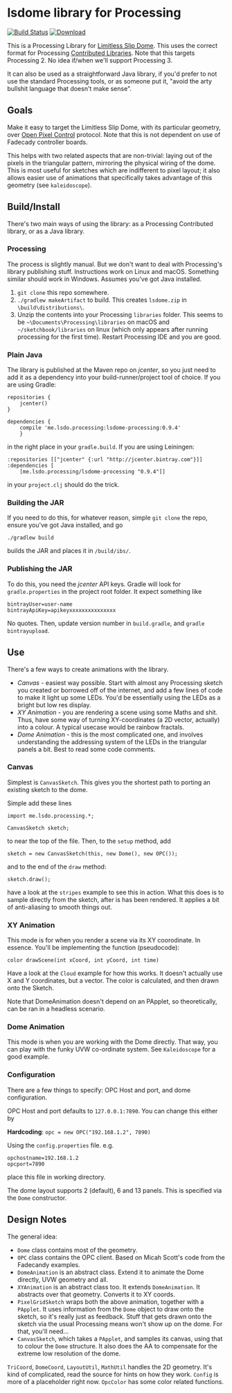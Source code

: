 # lsdome library for Processing

[![Build Status](https://travis-ci.org/shen-tian/lsdome-processing.svg?branch=master)](https://travis-ci.org/shen-tian/lsdome-processing)
[![Download](https://api.bintray.com/packages/shen-tian/maven/lsdome-processing/images/download.svg)](https://bintray.com/shen-tian/maven/lsdome-processing/_latestVersion)

This is a Processing Library for [Limitless Slip Dome](https://github.com/shen-tian/lsdome).
This uses the correct format for Processing [Contributed Libraries](https://github.com/processing/processing/wiki/How-to-Install-a-Contributed-Library).
Note that this targets Processing 2. No idea if/when we'll support Processing 3.

It can also be used as a straightforward Java library, if you'd prefer to not
use the standard Processing tools, or as someone put it, "avoid the arty bullshit
language that doesn't make sense".

## Goals

Make it easy to target the Limitless Slip Dome, with its particular geometry,
over [Open Pixel Control](http://openpixelcontrol.org/) protocol. Note that this
is not dependent on use of Fadecady controller boards.

This helps with two related aspects that are non-trivial: laying out of the
pixels in the triangular pattern, mirroring the physical wiring of the dome.
This is most useful for sketches which are indifferent to pixel layout; it also
allows easier use of animations that specifically takes advantage of this
geometry (see `kaleidoscope`).

## Build/Install

There's two main ways of using the library: as a Processing Contributed library,
or as a Java library.

### Processing

The process is slightly manual. But we don't want to deal with Processing's
library publishing stuff. Instructions work on Linux and macOS. Something
similar should work in Windows. Assumes you've got Java installed.

1. `git clone` this repo somewhere.
2. `./gradlew makeArtifact` to build. This creates `lsdome.zip` in `\build\distributions\`.
3. Unzip the contents into your Processing `libraries` folder. This seems to be `~\Documents\Processing\libraries`
on macOS and `~/sketchbook/libraries` on linux (which only appears after running processing for the first time). Restart Processing IDE and you are good.

### Plain Java

The library is published at the Maven repo on _jcenter_, so you just need to add it as a dependency into your
 build-runner/project tool of choice. If you are using Gradle:

    repositories {
        jcenter()
    }

    dependencies {
        compile 'me.lsdo.processing:lsdome-processing:0.9.4'
        }

in the right place in your `gradle.build`. If you are using Leiningen:

    :repositories [["jcenter" {:url "http://jcenter.bintray.com"}]]
    :dependencies [
        [me.lsdo.processing/lsdome-processing "0.9.4"]]

in your `project.clj` should do the trick.

### Building the JAR

If you need to do this, for whatever reason, simple `git clone` the repo,
ensure you've got Java installed, and go

    ./gradlew build

builds the JAR and places it in `/build/ibs/`.

### Publishing the JAR

To do this, you need the _jcenter_ API keys. Gradle will look for
`gradle.properties` in the project root folder. It expect something like

    bintrayUser=user-name
    bintrayApiKey=apikeyxxxxxxxxxxxxxxx

No quotes. Then, update version number in `build.gradle`, and `gradle bintrayupload`.


## Use

There's a few ways to create animations with the library.

* _Canvas_ - easiest way possible. Start with almost any Processing sketch you
created or borrowed off of the internet, and add a few lines of code to make it light up
some LEDs. You'd be essentially using the LEDs as a bright but low res display.
* _XY Animation_ - you are rendering a scene using some Maths and shit. Thus,
have some way of turning XY-coordinates (a 2D vector, actually) into a colour.
A typical usecase would be rainbow fractals.
* _Dome Animation_ - this is the most complicated one, and involves understanding the addressing system of the LEDs in
the triangular panels a bit. Best to read some code comments.

### Canvas

Simplest is `CanvasSketch`. This gives you the shortest path to porting an existing
sketch to the dome.

Simple add these lines

    import me.lsdo.processing.*;

    CanvasSketch sketch;

to near the top of the file. Then, to the `setup` method, add

    sketch = new CanvasSketch(this, new Dome(), new OPC());

and to the end of the `draw` method:

    sketch.draw();

have a look at the `stripes` example to see this in action. What this does is
to sample directly from the sketch, after is has been rendered. It applies a
bit of anti-aliasing to smooth things out.

### XY Animation

This mode is for when you render a scene via its XY coorodinate. In essence. You'll
be implementing the function (pseudocode):

    color drawScene(int xCoord, int yCoord, int time)

Have a look at the `Cloud` example for how this works. It doesn't actually use
X and Y coordinates, but a vector. The color is calculated, and then drawn onto
the Sketch.

Note that DomeAnimation doesn't depend on an PApplet, so theoretically, can be
ran in a headless scenario.

### Dome Animation

This mode is when you are working with the Dome directly. That way, you can play
with the funky UVW co-ordinate system. See `Kaleidoscope` for a good example.

### Configuration

There are a few things to specify: OPC Host and port, and dome configuration.

OPC Host and port defaults to `127.0.0.1:7890`. You can change this either by

**Hardcoding**: `opc = new OPC("192.168.1.2", 7890)`

Using the `config.properties` file. e.g.

    opchostname=192.168.1.2
    opcport=7890

place this file in working directory.

The dome layout supports 2 (default), 6 and 13 panels. This is specified
via the `Dome` constructor.

## Design Notes

The general idea:

* `Dome` class contains most of the geometry.
* `OPC` class contains the OPC client. Based on Micah Scott's code from the Fadecandy examples.
* `DomeAnimation` is an abstract class. Extend it to animate the Dome directly, UVW geometry and all.
* `XYAnimation` is an abstract class too. It extends `DomeAnimation`. It abstracts over that geometry.
Converts it to XY coords.
* `PixelGridSketch` wraps both the above animation, together with a `PApplet`. It uses information from the
`Dome` object to draw onto the sketch, so it's really just as feedback. Stuff that gets drawn onto the sketch
via the usual Processing means won't show up on the dome. For that, you'll need...
* `CanvasSketch`, which takes a `PApplet`, and samples its canvas, using that to colour the `Dome`
structure. It also does the AA to compensate for the extreme low resolution of the
dome.

`TriCoord`, `DomeCoord`, `LayoutUtil`, `MathUtil` handles the 2D geometry. It's kind of complicated, read
the source for hints on how they work.
`Config` is more of a placeholder right now.
`OpcColor` has some color related functions.
